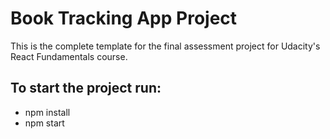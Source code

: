# Book Tracking App Project

This is the complete template for the final assessment project for Udacity's React Fundamentals course.

## To start the project run:
- npm install
- npm start 